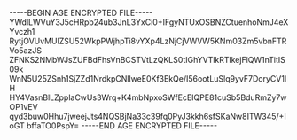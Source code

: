 -----BEGIN AGE ENCRYPTED FILE-----
YWdlLWVuY3J5cHRpb24ub3JnL3YxCi0+IFgyNTUxOSBNZCtuenhoNmJ4eXYvczh1
RytjOVUvMUlZSU52WkpPWjhpTi8vYXp4LzNjCjVWVW5KNm03Zm5vbnFTRVo5azJS
ZFNKS2NMbWJsZUFBdFhsVnBCSTVtLzQKLS0tIGhYVTlkRTlkejFlQW1nTitIS09k
WnN5U25ZSnh1SjZZd1NrdkpCNllweE0Kf3EkQe/I56ootLuSlq9yvF7DoryCV1IH
HY4VasnBlLZpplaCwUs3Wrq+K4mbNpxoSWfEcEIQPE81cuSb5BduRmZy7wOP1vEV
qyd3buw0Hhu7jweejJts4NQSBjNa33c39fq0PyJ3kkh6sfSKaNw8ITW345/+IoGT
bffaTO0PspY=
-----END AGE ENCRYPTED FILE-----
